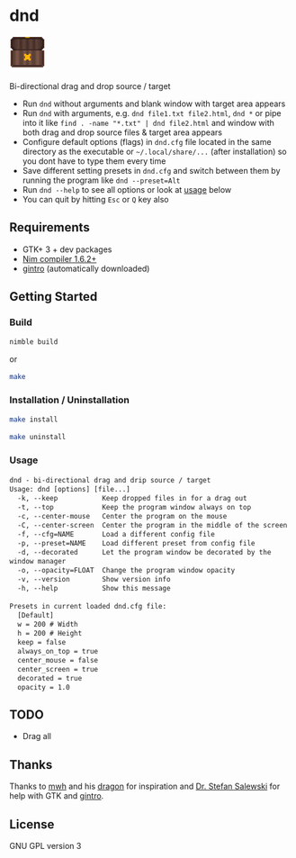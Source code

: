 # dnd

![dnd logo](resources/dnd.png "dnd logo")

Bi-directional drag and drop source / target

- Run `dnd` without arguments and blank window with target area appears
- Run `dnd` with arguments, e.g. `dnd file1.txt file2.html`, `dnd *` or pipe into it like `find . -name "*.txt" | dnd file2.html` and window with both drag and drop source files & target area appears
- Configure default options (flags) in `dnd.cfg` file located in the same directory as the executable or `~/.local/share/...` (after installation) so you dont have to type them every time
- Save different setting presets in `dnd.cfg` and switch between them by running the program like `dnd --preset=Alt`
- Run `dnd --help` to see all options or look at [usage](#Usage) below
- You can quit by hitting `Esc` or `Q` key also

## Requirements

- GTK+ 3 + dev packages
- [Nim compiler 1.6.2+](https://nim-lang.org/)
- [gintro](https://github.com/StefanSalewski/gintro/) (automatically downloaded)

## Getting Started

### Build

```sh
nimble build
```

or

```sh
make
```

### Installation / Uninstallation

```sh
make install
```

```sh
make uninstall
```

### Usage

```man
dnd - bi-directional drag and drip source / target
Usage: dnd [options] [file...]
  -k, --keep           Keep dropped files in for a drag out
  -t, --top            Keep the program window always on top
  -c, --center-mouse   Center the program on the mouse
  -C, --center-screen  Center the program in the middle of the screen
  -f, --cfg=NAME       Load a different config file
  -p, --preset=NAME    Load different preset from config file
  -d, --decorated      Let the program window be decorated by the window manager
  -o, --opacity=FLOAT  Change the program window opacity
  -v, --version        Show version info
  -h, --help           Show this message

Presets in current loaded dnd.cfg file:
  [Default]
  w = 200 # Width
  h = 200 # Height
  keep = false
  always_on_top = true
  center_mouse = false
  center_screen = true
  decorated = true
  opacity = 1.0
```

## TODO

- Drag all

## Thanks

Thanks to [mwh](https://github.com/mwh) and his [dragon](https://github.com/mwh/dragon) for inspiration and [Dr. Stefan Salewski](https://github.com/StefanSalewski) for help with GTK and [gintro](https://github.com/StefanSalewski/gintro/).

## License

GNU GPL version 3
